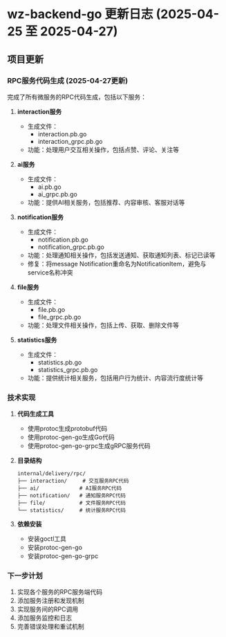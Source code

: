 # wz-backend-go 更新日志 (2025-04-25 至 2025-04-27)

## 项目更新

### RPC服务代码生成 (2025-04-27更新)

完成了所有微服务的RPC代码生成，包括以下服务：

1. **interaction服务**
   - 生成文件：
     - interaction.pb.go
     - interaction_grpc.pb.go
   - 功能：处理用户交互相关操作，包括点赞、评论、关注等

2. **ai服务**
   - 生成文件：
     - ai.pb.go
     - ai_grpc.pb.go
   - 功能：提供AI相关服务，包括推荐、内容审核、客服对话等

3. **notification服务**
   - 生成文件：
     - notification.pb.go
     - notification_grpc.pb.go
   - 功能：处理通知相关操作，包括发送通知、获取通知列表、标记已读等
   - 修复：将message Notification重命名为NotificationItem，避免与service名称冲突

4. **file服务**
   - 生成文件：
     - file.pb.go
     - file_grpc.pb.go
   - 功能：处理文件相关操作，包括上传、获取、删除文件等

5. **statistics服务**
   - 生成文件：
     - statistics.pb.go
     - statistics_grpc.pb.go
   - 功能：提供统计相关服务，包括用户行为统计、内容流行度统计等

### 技术实现

1. **代码生成工具**
   - 使用protoc生成protobuf代码
   - 使用protoc-gen-go生成Go代码
   - 使用protoc-gen-go-grpc生成gRPC服务代码

2. **目录结构**
   ```
   internal/delivery/rpc/
   ├── interaction/     # 交互服务RPC代码
   ├── ai/             # AI服务RPC代码
   ├── notification/   # 通知服务RPC代码
   ├── file/           # 文件服务RPC代码
   └── statistics/     # 统计服务RPC代码
   ```

3. **依赖安装**
   - 安装goctl工具
   - 安装protoc-gen-go
   - 安装protoc-gen-go-grpc

### 下一步计划

1. 实现各个服务的RPC服务端代码
2. 添加服务注册和发现机制
3. 实现服务间的RPC调用
4. 添加服务监控和日志
5. 完善错误处理和重试机制 